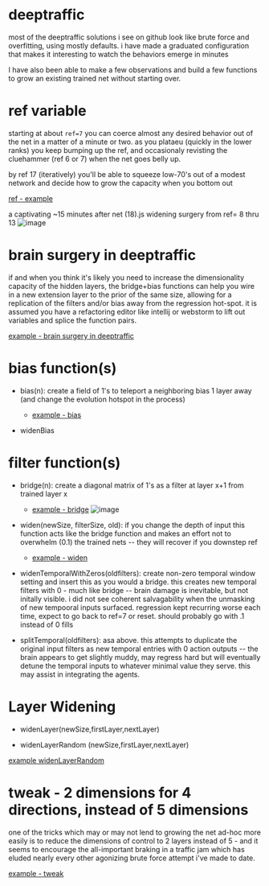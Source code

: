 # deeptraffic

most of the deeptraffic solutions i see on github look like brute force and overfitting, using mostly defaults.  i have made a graduated configuration that makes it interesting to watch the behaviors emerge in minutes 

I have also been able to make a few observations and build a few functions to grow an existing trained net without starting over.  

ref variable
===
starting at about `ref=7` you can coerce almost any desired behavior out of the net in a matter of a minute or two. as you plataeu (quickly in the lower ranks) you keep bumping up the ref, and occasionaly revisting the cluehammer (ref 6 or 7) when the net goes belly up.

by ref 17 (iteratively) you'll be able to squeeze low-70's out of a modest network and decide how to grow the capacity when you bottom out 

[ref - example](https://github.com/jnorthrup/deeptraffic/blob/master/net%20(18).js#L2)

a captivating ~15 minutes after net (18).js widening surgery from ref= 8 thru 13
![image](https://user-images.githubusercontent.com/73514/39670464-fcea409a-512f-11e8-853d-5a4edbbb5688.png)

brain surgery in deeptraffic
===

if and when you think it's likely you need to increase the dimensionality capacity of the hidden layers, the bridge+bias functions can help you wire in a new extension layer to the prior of the same size, allowing for a replication of the filters and/or bias away from the regression hot-spot.  it is assumed you have a refactoring editor like intellij or webstorm to lift out variables and splice the function pairs. 

[example - brain surgery in deeptraffic](https://github.com/jnorthrup/deeptraffic/blob/master/net%20(18).js#L6993)

bias function(s)
====
  * bias(n):  create a field of 1's to teleport a neighboring bias 1 layer away (and change the evolution hotspot in the process)
    * [example - bias](https://github.com/jnorthrup/deeptraffic/blob/master/net%20(18).js#L6946)
  
  * widenBias

filter function(s)
===
 * bridge(n): create a diagonal matrix of 1's as a filter at layer x+1 from trained layer x 
   * [example - bridge](https://github.com/jnorthrup/deeptraffic/blob/master/net%20(18).js#L6956)
![image](https://user-images.githubusercontent.com/73514/39615013-09630958-4f9e-11e8-8bb8-9a1e92ae69ef.png)


* widen(newSize, filterSize, old): if you change the depth of input this function acts like the bridge function and makes an effort not to overwhelm (0.1) the trained nets -- they will recover if you downstep ref 
   * [example - widen](https://github.com/jnorthrup/deeptraffic/blob/master/net%20(18).js#L6968) 
  

 * widenTemporalWithZeros(oldfilters): create non-zero temporal window setting and insert this as you would a bridge.  this creates new temporal filters with 0 - much like bridge  -- brain damage is inevitable, but not initally visible.   i did not see coherent salvagability when the unmasking of new tempooral inputs surfaced.  regression kept recurring worse each time, expect to go back to ref=7 or reset.  should probably go with .1 instead of 0 fills 
 
 * splitTemporal(oldfilters): asa above.   this attempts to duplicate the original input filters as new temporal entries with 0 action outputs -- the brain appears to get slightly muddy, may regress hard but will eventually detune the temporal inputs to whatever minimal value they serve.  this may assist in integrating the agents. 
 
Layer Widening
===
 
 * widenLayer(newSize,firstLayer,nextLayer)
 
 * widenLayerRandom (newSize,firstLayer,nextLayer)

[example widenLayerRandom](https://github.com/jnorthrup/deeptraffic/blob/master/net%20(22).js#L14902)
 

tweak - 2 dimensions for 4 directions, instead of 5 dimensions 
===

one of the tricks which may or may not lend to growing the net ad-hoc more easily is to reduce the dimensions of control to 2 layers instead of 5 - and it seems to encourage the all-important braking in a traffic jam which has eluded nearly every other agonizing brute force attempt i've made to date.

[example - tweak ](https://github.com/jnorthrup/deeptraffic/blob/master/net%20(18).js#L79)
